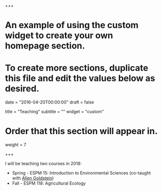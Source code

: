 +++
# An example of using the custom widget to create your own homepage section.
# To create more sections, duplicate this file and edit the values below as desired.

date = "2016-04-20T00:00:00"
draft = false

title = "Teaching"
subtitle = ""
widget = "custom"

# Order that this section will appear in.
weight = 7

+++

I will be teaching two courses in 2018:

- Spring - ESPM 15: Introduction to Environmental Sciences (co-taught with [Allen Goldstein](https://nature.berkeley.edu/ahg/)) 
- Fall - ESPM 118: Agricultural Ecology
